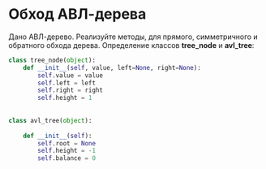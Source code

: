 # Обход АВЛ-дерева
Дано АВЛ-дерево. Реализуйте методы, для прямого, симметричного и обратного обхода дерева.
Определение классов **tree_node** и **avl_tree**:
```py
class tree_node(object):  
    def __init__(self, value, left=None, right=None):  
        self.value = value  
		self.left = left  
		self.right = right  
		self.height = 1  
  
  
class avl_tree(object):  
  
    def __init__(self):  
        self.root = None  
		self.height = -1  
		self.balance = 0
```
